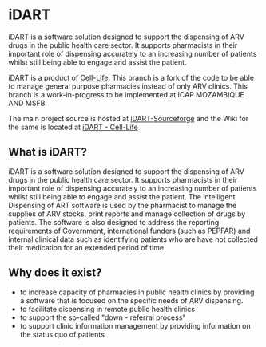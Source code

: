 iDART
======
iDART is a software solution designed to support the dispensing of ARV drugs in the public health care sector. It supports pharmacists in their important role of dispensing accurately to an increasing number of patients whilst still being able to engage and assist the patient.

iDART is a product of [Cell-Life](http://www.cell-life.org/).
This branch is a fork of the code to be able to manage general purpose pharmacies instead of only ARV clinics. This branch is a work-in-progress to be implemented at ICAP MOZAMBIQUE AND MSFB.

The main project source is hosted at [iDART-Sourceforge](http://sourceforge.net/projects/idart/) and the Wiki for the same is located at [iDART - Cell-Life](http://wiki.cell-life.org/display/IDART)

What is iDART?
--
iDART is a software solution designed to support the dispensing of ARV drugs in the public health care sector. It supports pharmacists in their important role of dispensing accurately to an increasing number of patients whilst still being able to engage and assist the patient.
The intelligent Dispensing of ART software is used by the pharmacist to manage the supplies of ARV stocks, print reports and manage collection of drugs by patients. The software is also designed to address the reporting requirements of Government, international funders (such as PEPFAR) and internal clinical data such as identifying patients who are have not collected their medication for an extended period of time.

Why does it exist?
--
* to increase capacity of pharmacies in public health clinics by providing a software that is focused on the specific needs of ARV dispensing.
* to facilitate dispensing in remote public health clinics
* to support the so-called "down - referral process"
* to support clinic information management by providing information on the status quo of patients.